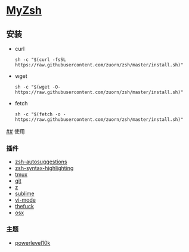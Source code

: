 # [MyZsh](MyZsh)


## 安装

- curl

    ```
    sh -c "$(curl -fsSL https://raw.githubusercontent.com/zuorn/zsh/master/install.sh)"
    ```

- wget

    ```
    sh -c "$(wget -O- https://raw.githubusercontent.com/zuorn/zsh/master/install.sh)"
    ```

- fetch

    ```
    sh -c "$(fetch -o - https://raw.githubusercontent.com/zuorn/zsh/master/install.sh)"
    ```
    
[##](##) 使用

### 插件

- [zsh-autosuggestions](https://github.com/zsh-users/zsh-autosuggestions)
- [zsh-syntax-highlighting](https://github.com/zsh-users/zsh-syntax-highlighting)
- [tmux](https://github.com/ohmyzsh/ohmyzsh/blob/master/plugins/tmux/README.md)
- [git](https://github.com/ohmyzsh/ohmyzsh/blob/master/plugins/git/README.md)
- [z](https://github.com/ohmyzsh/ohmyzsh/blob/master/plugins/z/README.md)
- [sublime]()
- [vi-mode](https://github.com/ohmyzsh/ohmyzsh/blob/master/plugins/vi-mode/README.md)
- [thefuck](https://github.com/ohmyzsh/ohmyzsh/blob/master/plugins/thefuck/README.md)
- [osx](https://github.com/ohmyzsh/ohmyzsh/blob/master/plugins/osx/README.md)


### 主题

- [powerlevel10k](https://github.com/romkatv/powerlevel10k)

